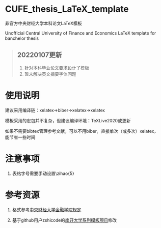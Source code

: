 # CUFE_thesis_LaTeX_template

非官方中央财经大学本科论文LaTeX模板

Unofficial Central University of Finance and Economics LaTeX template for banchelor thesis

> ## 20220107更新
> 1. 针对本科毕业论文要求设计了模板
> 2. 暂未解决英文摘要字体问题

# 使用说明

建议采用编译链：xelatex->biber->xelatex->xelatex

模板采用的宏包并不复杂，但建议编译环境：TeXLive2020或更新

如果不需要bibtex管理参考文献，可以不用biber，直接单次（或多次）xelatex，能节省一些时间

# 注意事项
1. 表格字号需要手动设置\zihao{5}
# 参考资源

1. 格式参考[中央财经大学金融学院规定](http://sf.cufe.edu.cn/info/1124/3865.htm)

2. 基于github用户zshicode的[南开大学系列模板项目](https://github.com/zshicode/LaTeX-Beamer-Nankai)修改